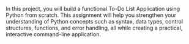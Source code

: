 In this project, you will build a functional To-Do List Application using Python from scratch. This assignment will help you strengthen your understanding of Python concepts such as syntax, data types, control structures, functions, and error handling, all while creating a practical, interactive command-line application.
